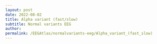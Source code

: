```yaml
---
layout: post
date: 2022-08-02 
title: Alpha variant (fast/slow)
subtitle: Normal variants EEG
author: 
permalink: /EEGAtlas/normalvariants-eeg/Alpha_variant_(fast_slow)
---
```



